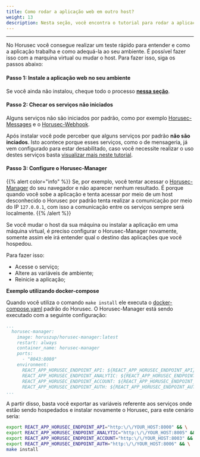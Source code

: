 ```yaml
---
title: Como rodar a aplicação web em outro host?
weight: 13
description: Nesta seção, você encontra o tutorial para rodar a aplicação web do Horusec em uma máquina virtual
---
```


---

No Horusec você consegue realizar um teste rápido para entender e como a aplicação trabalha e como adequá-la ao seu ambiente. É possível fazer isso com a marquina virtual ou mudar o host. Para fazer isso, siga os passos abaixo: 

#### **Passo 1:** Instale a aplicação web no seu ambiente
Se você ainda não instalou, cheque todo o processo [**nessa seção**](/docs/pt-br/web/installing). 

#### **Passo 2:** Checar os serviços não iniciados
Alguns serviços não são iniciados por padrão, como por exemplo [Horusec-Messages](/docs/pt-br/web/services/messages) e o [Horusec-Webhook](/docs/pt-br/web/services/webhook). 

Após instalar você pode perceber que alguns serviços por padrão **não são inciados**. Isto acontece porque esses serviços, como o de mensageria, já vem configurado para estar desabilitado, caso você necessite realizar o uso destes serviços basta [visualizar mais neste tutorial](/docs/pt-br/tutorials/how-to-enable-disable-messaging-service).

#### **Passo 3:** Configure o Horusec-Manager

{{% alert color="info" %}}
Se, por exemplo, você tentar acessar o [Horusec-Manager](/docs/pt-br/web/services/manager) do seu navegador e não aparecer nenhum resultado. É porque quando você sobe a aplicação e tenta acessar por meio de um host desconhecido o Horusec por padrão tenta realizar a comunicação por meio do IP `127.0.0.1`, com isso a comunicação entre os serviços sempre será localmente.
{{% /alert %}}


Se você mudar o host da sua máquina ou instalar a aplicação em uma máquina virtual, é preciso configurar o Horusec-Manager novamente, somente assim ele irá entender qual o destino das aplicações que você hospedou. 

Para fazer isso:
- Acesse o serviço;
- Altere as variáveis de ambiente;
- Reinicie a aplicação;


**Exemplo utilizando docker-compose**

Quando você utiliza o comando `make install` ele executa o [docker-compose.yaml](https://github.com/ZupIT/horusec/blob/master/deployments/docker-compose.yaml) padrão do Horusec. 
O Horusec-Manager está sendo executado com a seguinte configuração: 

```yaml
...
  horusec-manager:
    image: horuszup/horusec-manager:latest
    restart: always
    container_name: horusec-manager
    ports:
      - "8043:8080"
    environment:
      REACT_APP_HORUSEC_ENDPOINT_API: ${REACT_APP_HORUSEC_ENDPOINT_API}
      REACT_APP_HORUSEC_ENDPOINT_ANALYTIC: ${REACT_APP_HORUSEC_ENDPOINT_ANALYTIC}
      REACT_APP_HORUSEC_ENDPOINT_ACCOUNT: ${REACT_APP_HORUSEC_ENDPOINT_ACCOUNT}
      REACT_APP_HORUSEC_ENDPOINT_AUTH: ${REACT_APP_HORUSEC_ENDPOINT_AUTH}
...
```

A partir disso, basta você exportar as variáveis referente aos serviços onde estão sendo hospedados e instalar novamente o Horusec, para este cenário seria:

```bash
export REACT_APP_HORUSEC_ENDPOINT_API="http:\/\/YOUR_HOST:8000" && \
export REACT_APP_HORUSEC_ENDPOINT_ANALYTIC="http:\/\/YOUR_HOST:8005" && \
export REACT_APP_HORUSEC_ENDPOINT_ACCOUNT="http:\/\/YOUR_HOST:8003" && \
export REACT_APP_HORUSEC_ENDPOINT_AUTH="http:\/\/YOUR_HOST:8006" && \
make install
```
